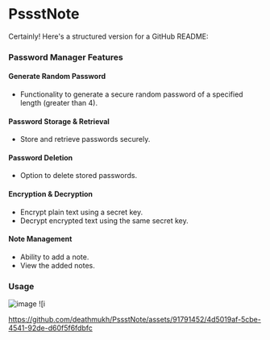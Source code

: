# PssstNote

Certainly! Here's a structured version for a GitHub README:

### Password Manager Features

#### Generate Random Password
- Functionality to generate a secure random password of a specified length (greater than 4).

#### Password Storage & Retrieval
- Store and retrieve passwords securely.

#### Password Deletion
- Option to delete stored passwords.

#### Encryption & Decryption
- Encrypt plain text using a secret key.
- Decrypt encrypted text using the same secret key.

#### Note Management
- Ability to add a note.
- View the added notes.

### Usage
![image](https://github.com/deathmukh/PssstNote/assets/91791452/77b106aa-8a06-462a-982a-ab0f59e5335c)
![i

https://github.com/deathmukh/PssstNote/assets/91791452/4d5019af-5cbe-4541-92de-d60f5f6fdbfc


